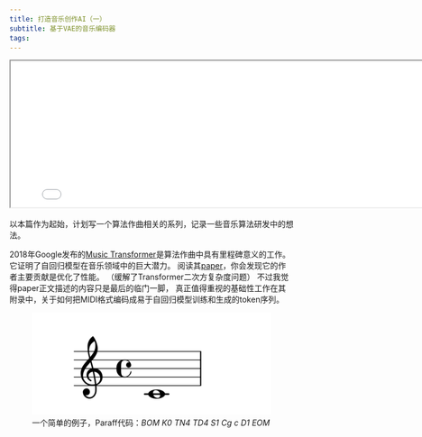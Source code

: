 ```yaml
---
title: 打造音乐创作AI（一）
subtitle: 基于VAE的音乐编码器
tags:
---
```



<iframe width="800" height="260" src="/klstudio/embed.html#/lotus#/images/mix-score1123_1176-m16-30.json?controls=1"></iframe>

以本篇作为起始，计划写一个算法作曲相关的系列，记录一些音乐算法研发中的想法。

2018年Google发布的[Music Transformer](https://magenta.tensorflow.org/music-transformer)是算法作曲中具有里程碑意义的工作。
它证明了自回归模型在音乐领域中的巨大潜力。
阅读其[paper](https://arxiv.org/abs/1809.04281)，你会发现它的作者主要贡献是优化了性能。
（缓解了Transformer二次方复杂度问题）
不过我觉得paper正文描述的内容只是最后的临门一脚，
真正值得重视的基础性工作在其附录中，关于如何把MIDI格式编码成易于自回归模型训练和生成的token序列。

<figure>
	<picture>
		<img src="/images/paraff-whole-c.svg" />
	</picture>
	<figcaption>
		一个简单的例子，Paraff代码：<em>BOM K0 TN4 TD4 S1 Cg c D1 EOM</em>
	</figcaption>
</figure>

